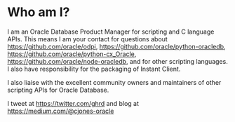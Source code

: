 # Who am I?

I am an Oracle Database Product Manager for scripting and C language APIs.  This means I am your contact for questions about
<https://github.com/oracle/odpi>, <https://github.com/oracle/python-oracledb>, <https://github.com/oracle/python-cx_Oracle>, <https://github.com/oracle/node-oracledb>, and for other scripting languages.  I also have responsibility for the packaging of Instant Client.

I also liaise with the excellent community owners and maintainers of other scripting APIs for Oracle Database.

I tweet at <https://twitter.com/ghrd> and blog at https://medium.com/@cjones-oracle
